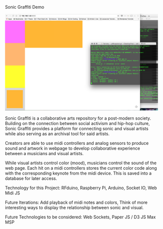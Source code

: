 Sonic Graffiti Demo

![Alt text](screenshot.png?raw=true "Optional Title")


Sonic Graffiti is a collaborative arts repository for a post-modern society. Building on the connection between social activism and hip-hop culture, Sonic Graffiti provides a platform for connecting sonic and visual artists while also serving as an archival tool for said artists.

Creators are able to use midi controllers and analog sensors to produce sound and artwork in webpage to develop collaborative experience between a musicians and visual artists.

While visual artists control color (mood), musicians control the sound of the web page. Each hit on a midi controllers stores the current color code along with the corresponding keynote from the midi device. This is saved into a database for later access.

Technology for this Project:
RFduino,
Raspberry Pi,
Arduino,
Socket IO,
Web Midi JS

Future Iterations:
Add playback of midi notes and colors,
Think of more interesting ways to display the relationship between sonic and visual.

Future Technologies to be considered:
Web Sockets,
Paper JS / D3 JS
Max MSP
